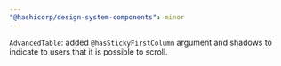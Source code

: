```yaml
---
"@hashicorp/design-system-components": minor
---
```


`AdvancedTable`: added `@hasStickyFirstColumn` argument and shadows to indicate to users that it is possible to scroll.
